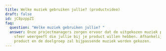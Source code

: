 ```yaml
---
title: Welke muziek gebruiken jullie? (productvideo)
draft: false
id: jC8pzppZI
faq:
  question: "Welke muziek gebruiken jullie? "
  answer: Onze projectmanagers zorgen ervoor dat de uitgekozen muziek precies die
    sfeer weergeeft die jullie bij je product willen hebben. Afhankelijk van het
    product en de doelgroep zal bijpassende muziek worden gekozen.
---
```

